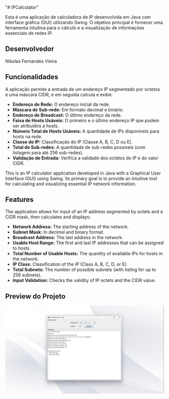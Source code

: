 "# IPCalculator" 

Esta é uma aplicação de calculadora de IP desenvolvida em Java com interface gráfica (GUI) utilizando Swing. O objetivo principal é fornecer uma ferramenta intuitiva para o cálculo e a visualização de informações essenciais de redes IP.

## Desenvolvedor
Nikolas Fernandes Vieira

## Funcionalidades

A aplicação permite a entrada de um endereço IP segmentado por octetos e uma máscara CIDR, e em seguida calcula e exibe:

* **Endereço de Rede:** O endereço inicial da rede.
* **Máscara de Sub-rede:** Em formato decimal e binário.
* **Endereço de Broadcast:** O último endereço da rede.
* **Faixa de Hosts Usáveis:** O primeiro e o último endereço IP que podem ser atribuídos a hosts.
* **Número Total de Hosts Usáveis:** A quantidade de IPs disponíveis para hosts na rede.
* **Classe do IP:** Classificação do IP (Classe A, B, C, D ou E).
* **Total de Sub-redes:** A quantidade de sub-redes possíveis (com listagem para até 256 sub-redes).
* **Validação de Entrada:** Verifica a validade dos octetos do IP e do valor CIDR.

This is an IP calculator application developed in Java with a Graphical User Interface (GUI) using Swing. Its primary goal is to provide an intuitive tool for calculating and visualizing essential IP network information.

## Features

The application allows for input of an IP address segmented by octets and a CIDR mask, then calculates and displays:

* **Network Address:** The starting address of the network.
* **Subnet Mask:** In decimal and binary format.
* **Broadcast Address:** The last address in the network.
* **Usable Host Range:** The first and last IP addresses that can be assigned to hosts.
* **Total Number of Usable Hosts:** The quantity of available IPs for hosts in the network.
* **IP Class:** Classification of the IP (Class A, B, C, D, or E).
* **Total Subnets:** The number of possible subnets (with listing for up to 256 subnets).
* **Input Validation:** Checks the validity of IP octets and the CIDR value.

## Preview do Projeto

![](screenshots/preview.png)
